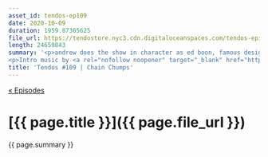 ```yaml
---
asset_id: tendos-ep109
date: 2020-10-09
duration: 1959.87365625
file_url: https://tendostore.nyc3.cdn.digitaloceanspaces.com/tendos-episode109.mp3
length: 24659843
summary: '<p>andrew does the show in character as ed boon, famous designer of mortal kombat</p>
<p>Intro music by <a rel="nofollow noopener" target="_blank" href="https://twitter.com/Mike_Dantuono">DJ mikeymike</a>!</p>'
title: 'Tendos #109 | Chain Chumps'
---
```

[« Episodes](/tendos/episodes)

# [{{ page.title }}]({{ page.file_url }})
{{ page.summary }}

